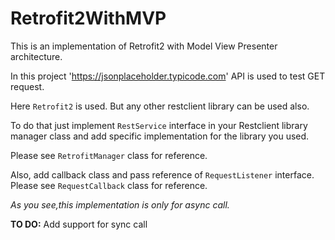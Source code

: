 # Retrofit2WithMVP
This is an implementation of Retrofit2 with Model View Presenter architecture.

In this project 'https://jsonplaceholder.typicode.com' API is used to test GET request.

Here `Retrofit2` is used. But any other restclient library can be used also.

To do that just implement `RestService` interface in your Restclient library manager class and add specific implementation for the library you used.

Please see `RetrofitManager` class for reference.

Also, add callback class and pass reference of `RequestListener` interface.
Please see `RequestCallback` class for reference.

_As you see,this implementation is only for async call._


**TO DO:**
Add support for sync call

